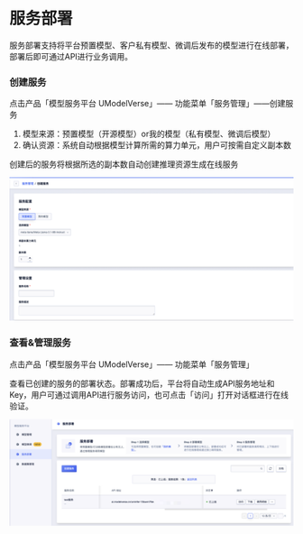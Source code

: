 # **服务部署**

服务部署支持将平台预置模型、客户私有模型、微调后发布的模型进行在线部署，部署后即可通过API进行业务调用。

### **创建服务**

点击产品「模型服务平台 UModelVerse」—— 功能菜单「服务管理」——创建服务

1. 模型来源：预置模型（开源模型）or我的模型（私有模型、微调后模型）
2. 确认资源：系统自动根据模型计算所需的算力单元，用户可按需自定义副本数

创建后的服务将根据所选的副本数自动创建推理资源生成在线服务

![image.png](/pics/guide/service-manage1.png)

### **查看&管理服务**

点击产品「模型服务平台 UModelVerse」—— 功能菜单「服务管理」

查看已创建的服务的部署状态。部署成功后，平台将自动生成API服务地址和Key，用户可通过调用API进行服务访问，也可点击「访问」打开对话框进行在线验证。

![image.png](/pics/guide/service-manage2.png)